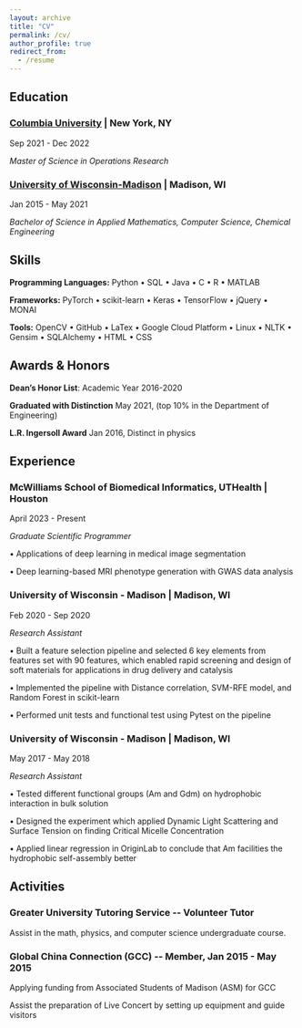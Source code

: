 ```yaml
---
layout: archive
title: "CV"
permalink: /cv/
author_profile: true
redirect_from:
  - /resume
---
```



## Education

### [Columbia University](https://www.uth.edu/) | New York, NY                               

Sep 2021 - Dec 2022 

*Master of Science in Operations Research* 


### [University of Wisconsin-Madison](https://www.wisc.edu/) | Madison, WI                               

Jan 2015 - May 2021

*Bachelor of Science in Applied Mathematics, Computer Science, Chemical Engineering*


## Skills

**Programming Languages:** Python • SQL • Java • C • R • MATLAB

**Frameworks:** PyTorch • scikit-learn • Keras • TensorFlow • jQuery • MONAI

**Tools:** OpenCV • GitHub • LaTex • Google Cloud Platform • Linux • NLTK • Gensim • SQLAlchemy • HTML • CSS


## Awards & Honors

**Dean’s Honor List**: Academic Year 2016-2020

**Graduated with Distinction** May 2021, (top 10% in the Department of Engineering)

**L.R. Ingersoll Award**  Jan 2016, Distinct in physics 


## Experience 


### McWilliams School of Biomedical Informatics, UTHealth | Houston

April 2023 - Present

*Graduate Scientific Programmer*

• Applications of deep learning in medical image segmentation

• Deep learning-based MRI phenotype generation with GWAS data analysis

### University of Wisconsin - Madison | Madison, WI

Feb 2020 - Sep 2020 

*Research Assistant*

• Built a feature selection pipeline and selected 6 key elements from features set with 90 features, which enabled rapid screening and design of soft materials for applications in drug delivery and catalysis

• Implemented the pipeline with Distance correlation, SVM-RFE model, and Random Forest in scikit-learn

• Performed unit tests and functional test using Pytest on the pipeline

### University of Wisconsin - Madison | Madison, WI

May 2017 - May 2018

*Research Assistant*

• Tested different functional groups (Am and Gdm) on hydrophobic interaction in bulk solution

• Designed the experiment which applied Dynamic Light Scattering and Surface Tension on finding Critical Micelle Concentration

• Applied linear regression in OriginLab to conclude that Am facilities the hydrophobic self-assembly better


## Activities


### Greater University Tutoring Service -- Volunteer Tutor

Assist in the math, physics, and computer science undergraduate course.

### Global China Connection (GCC) -- Member, Jan 2015 - May 2015

Applying funding from Associated Students of Madison (ASM) for GCC

Assist the preparation of Live Concert by setting up equipment and guide visitors 




